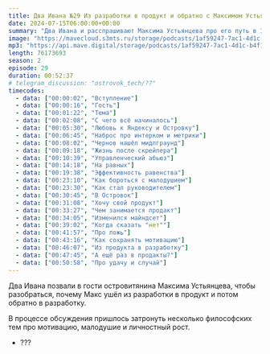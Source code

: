```yaml
---
title: Два Ивана №29 Из разработки в продукт и обратно с Максимом Устьянцевым
date: 2024-07-15T06:00:00+00:00
summary: "Два Ивана и расспрашивают Максима Устьянцева про его путь в IT."
image: "https://mavecloud.s3mts.ru/storage/podcasts/1af59247-7ac1-4d1c-b4f1-fd950f3daf15/images/ed924db7-d497-4dc5-bd86-12b79af80163.jpg"
mp3: "https://api.mave.digital/storage/podcasts/1af59247-7ac1-4d1c-b4f1-fd950f3daf15/episodes/ed924db7-d497-4dc5-bd86-12b79af80163.mp3"
length: 76173693
season: 2
episode: 29
duration: 00:52:37
# telegram_discussion: "ostrovok_tech/??"
timecodes:
  - data: ["00:00:02", "Вступление"]
  - data: ["00:00:16", "Гость"]
  - data: ["00:01:22", "Тема"]
  - data: ["00:02:08", "С чего всё начиналось"]
  - data: ["00:05:30", "Любовь к Яндексу и Островку"]
  - data: ["00:06:45", "Наброс про интерком и метрики"]
  - data: ["00:08:02", "Чернов нашёл мидлграунд"]
  - data: ["00:09:18", "Жизнь после скрейпера"]
  - data: ["00:10:39", "Управленческий абьюз"]
  - data: ["00:14:18", "На равных"]
  - data: ["00:19:38", "Эффективность равенства"]
  - data: ["00:23:10", "Как бороться с малодушием"]
  - data: ["00:23:30", "Как стал руководителем"]
  - data: ["00:30:45", "В Островок"]
  - data: ["00:31:08", "Хочу свой продукт"]
  - data: ["00:33:27", "Чем занимается продакт"]
  - data: ["00:34:05", "Изменился майндсет"]
  - data: ["00:39:02", "Когда сказать "нет""]
  - data: ["00:41:57", "Про ложь"]
  - data: ["00:43:16", "Как сохранять мотивацию"]
  - data: ["00:46:07", "Из продукта в разработку"]
  - data: ["00:47:45", "А ещё раз в продакты?"]
  - data: ["00:50:58", "Про удачу и случай"]
---
```


Два Ивана позвали в гости островитянина Максима Устьянцева, чтобы разобраться, почему Макс ушёл из разработки в продукт и потом обратно в разработку.

В процессе обсуждения пришлось затронуть несколько философских тем про мотивацию, малодушие и личностный рост.

<!-- links -->

- ???
